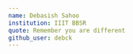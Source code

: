 ```yaml
---
name: Debasish Sahoo
institution: IIIT BBSR
quote: Remember you are different
github_user: debck
---
```

